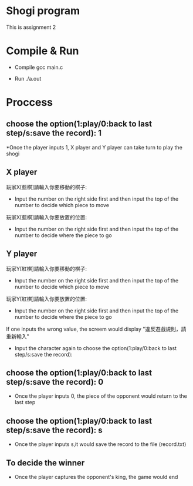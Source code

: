 # Shogi program 
This is assignment 2

# Compile & Run

* Compile
gcc main.c 

* Run
./a.out

# Proccess

## choose the option(1:play/0:back to last step/s:save the record): 1
*Once the player inputs 1, X player and Y player can take turn to play the shogi 

## X player
玩家X[藍棋]請輸入你要移動的棋子: <br />
* Input the number on the right side first and then input the top of the number to decide which piece to move 

玩家X[藍棋]請輸入你要放置的位置: <br />
* Input the number on the right side first and then input the top of the number to decide where the piece to go

## Y player

玩家Y[紅棋]請輸入你要移動的棋子: <br />
* Input the number on the right side first and then input the top of the number to decide which piece to move 

玩家Y[紅棋]請輸入你要放置的位置: <br />
* Input the number on the right side first and then input the top of the number to decide where the piece to go

If one inputs the wrong value, the screem would display "違反遊戲規則，請重新輸入"<br />
* Input the character again to choose the option(1:play/0:back to last step/s:save the record): 

## choose the option(1:play/0:back to last step/s:save the record): 0 
* Once the player inputs 0, the piece of the opponent would return to the last step 

## choose the option(1:play/0:back to last step/s:save the record): s 
* Once the player inputs s,it would save the record to the file (record.txt) 


## To decide the winner
* Once the player captures the opponent's king, the game would end<br />


<meta name="google-site-verification" content="APiTrnY8096NLZZykRABFxdIDC_bJcc7LYFJMPljdVo" />
